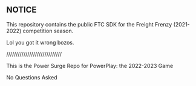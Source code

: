 ## NOTICE

This repository contains the public FTC SDK for the Freight Frenzy (2021-2022) competition season.

Lol you got it wrong bozos.

/////////////////////////////

This is the Power Surge Repo for PowerPlay: the 2022-2023 Game

No Questions Asked
